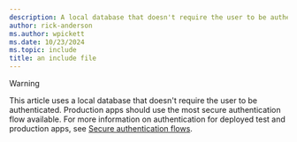```yaml
---
description: A local database that doesn't require the user to be authenticated
author: rick-anderson
ms.author: wpickett
ms.date: 10/23/2024
ms.topic: include
title: an include file
---
```

> [!WARNING]
> This article uses a local database that doesn't require the user to be authenticated. Production apps should use the most secure authentication flow available. For more information on authentication for deployed test and production apps, see [Secure authentication flows](/aspnet/core/security/#secure-authentication-flows).
